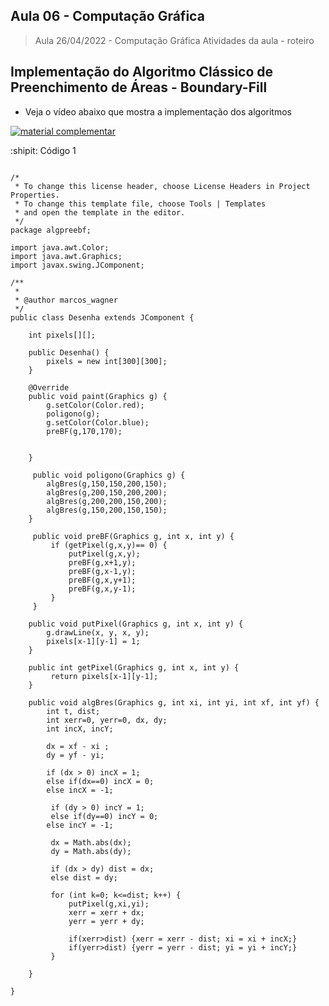 ## Aula 06 - Computação Gráfica

> Aula 26/04/2022 - Computação Gráfica
> Atividades da aula - roteiro

## Implementação do Algoritmo Clássico de Preenchimento de Áreas - Boundary-Fill

- Veja o vídeo abaixo que mostra a implementação dos algoritmos
 
[![material complementar](https://github.com/marcoswagner-commits/projetos_cg/blob/0150ad883cb287ccc3290d4f11b790b3a36b8256/Capa_Aula6.png)](https://www.youtube.com/watch?v=up4jt_g9pbg)


:shipit: Código 1
```

/*
 * To change this license header, choose License Headers in Project Properties.
 * To change this template file, choose Tools | Templates
 * and open the template in the editor.
 */
package algpreebf;

import java.awt.Color;
import java.awt.Graphics;
import javax.swing.JComponent;

/**
 *
 * @author marcos_wagner
 */
public class Desenha extends JComponent {

    int pixels[][];
    
    public Desenha() {
        pixels = new int[300][300];
    }
    
    @Override
    public void paint(Graphics g) {
        g.setColor(Color.red);
        poligono(g);
        g.setColor(Color.blue);
        preBF(g,170,170);
        
        
    }
    
     public void poligono(Graphics g) {
        algBres(g,150,150,200,150);
        algBres(g,200,150,200,200);
        algBres(g,200,200,150,200);
        algBres(g,150,200,150,150);
    }
    
     public void preBF(Graphics g, int x, int y) {
         if (getPixel(g,x,y)== 0) {
             putPixel(g,x,y);
             preBF(g,x+1,y);
             preBF(g,x-1,y);
             preBF(g,x,y+1);
             preBF(g,x,y-1);
         }
     }
    
    public void putPixel(Graphics g, int x, int y) {
        g.drawLine(x, y, x, y);
        pixels[x-1][y-1] = 1;
    }
    
    public int getPixel(Graphics g, int x, int y) {
         return pixels[x-1][y-1];
    }
    
    public void algBres(Graphics g, int xi, int yi, int xf, int yf) {
        int t, dist;
        int xerr=0, yerr=0, dx, dy;
        int incX, incY;
        
        dx = xf - xi ;
        dy = yf - yi; 
        
        if (dx > 0) incX = 1;
        else if(dx==0) incX = 0;
        else incX = -1;
        
         if (dy > 0) incY = 1;
         else if(dy==0) incY = 0;
        else incY = -1;
         
         dx = Math.abs(dx);
         dy = Math.abs(dy);
         
         if (dx > dy) dist = dx;
         else dist = dy;
         
         for (int k=0; k<=dist; k++) {
             putPixel(g,xi,yi);
             xerr = xerr + dx;
             yerr = yerr + dy;
             
             if(xerr>dist) {xerr = xerr - dist; xi = xi + incX;}
             if(yerr>dist) {yerr = yerr - dist; yi = yi + incY;}
         }
        
    }
    
}


```
